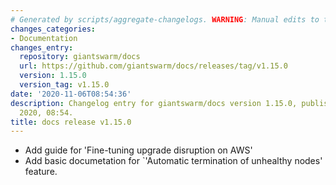 ```yaml
---
# Generated by scripts/aggregate-changelogs. WARNING: Manual edits to this files will be overwritten.
changes_categories:
- Documentation
changes_entry:
  repository: giantswarm/docs
  url: https://github.com/giantswarm/docs/releases/tag/v1.15.0
  version: 1.15.0
  version_tag: v1.15.0
date: '2020-11-06T08:54:36'
description: Changelog entry for giantswarm/docs version 1.15.0, published on 06 November
  2020, 08:54.
title: docs release v1.15.0
---
```


- Add guide for 'Fine-tuning upgrade disruption on AWS'
- Add basic documetation for `'Automatic termination of unhealthy nodes' feature.
